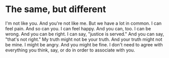 # The same, but different

I'm not like you. And you're not like me. But we have a lot in common. I can feel pain. And so can you. I can feel happy. And you can, too. I can be wrong. And you can be right. I can say, "justice is served." And you can say, "that's not right." My truth might not be your truth. And your truth might not be mine. I might be angry. And you might be fine. I don't need to agree with everything you think, say, or do in order to associate with you.
